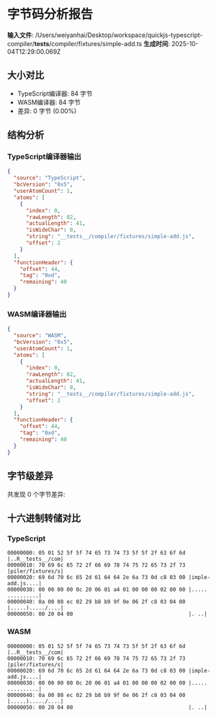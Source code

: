# 字节码分析报告

**输入文件**: /Users/weiyanhai/Desktop/workspace/quickjs-typescript-compiler/__tests__/compiler/fixtures/simple-add.ts
**生成时间**: 2025-10-04T12:29:00.069Z

## 大小对比

- TypeScript编译器: 84 字节
- WASM编译器: 84 字节
- 差异: 0 字节 (0.00%)

## 结构分析

### TypeScript编译器输出
```json
{
  "source": "TypeScript",
  "bcVersion": "0x5",
  "userAtomCount": 1,
  "atoms": [
    {
      "index": 0,
      "rawLength": 82,
      "actualLength": 41,
      "isWideChar": 0,
      "string": "__tests__/compiler/fixtures/simple-add.js",
      "offset": 2
    }
  ],
  "functionHeader": {
    "offset": 44,
    "tag": "0xd",
    "remaining": 40
  }
}
```

### WASM编译器输出
```json
{
  "source": "WASM",
  "bcVersion": "0x5",
  "userAtomCount": 1,
  "atoms": [
    {
      "index": 0,
      "rawLength": 82,
      "actualLength": 41,
      "isWideChar": 0,
      "string": "__tests__/compiler/fixtures/simple-add.js",
      "offset": 2
    }
  ],
  "functionHeader": {
    "offset": 44,
    "tag": "0xd",
    "remaining": 40
  }
}
```

## 字节级差异

共发现 0 个字节差异:


## 十六进制转储对比

### TypeScript
```
00000000: 05 01 52 5f 5f 74 65 73 74 73 5f 5f 2f 63 6f 6d |..R__tests__/com|
00000010: 70 69 6c 65 72 2f 66 69 78 74 75 72 65 73 2f 73 |piler/fixtures/s|
00000020: 69 6d 70 6c 65 2d 61 64 64 2e 6a 73 0d c8 03 00 |imple-add.js....|
00000030: 00 00 00 00 0c 20 06 01 a4 01 00 00 00 02 00 00 |..... ..........|
00000040: 0a 00 08 ec 02 29 b8 b9 9f 0e 06 2f c8 03 04 00 |.....)...../....|
00000050: 00 20 04 00                                     |. ..|
```

### WASM
```
00000000: 05 01 52 5f 5f 74 65 73 74 73 5f 5f 2f 63 6f 6d |..R__tests__/com|
00000010: 70 69 6c 65 72 2f 66 69 78 74 75 72 65 73 2f 73 |piler/fixtures/s|
00000020: 69 6d 70 6c 65 2d 61 64 64 2e 6a 73 0d c8 03 00 |imple-add.js....|
00000030: 00 00 00 00 0c 20 06 01 a4 01 00 00 00 02 00 00 |..... ..........|
00000040: 0a 00 08 ec 02 29 b8 b9 9f 0e 06 2f c8 03 04 00 |.....)...../....|
00000050: 00 20 04 00                                     |. ..|
```